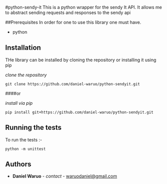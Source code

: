 #python-sendy-it
This is a python wrapper for the sendy It API.
It allows me to abstract sending requests and responses to the sendy api

##Prerequisites
In order for one to use this library one must have.
* python

## Installation
THe library can be installed by cloning the repository or
installing it using pip

*clone the repository*
```shell script
git clone https://github.com/daniel-waruo/python-sendyit.git
``` 

####or

*install via pip*
```shell script
pip install git+https://github.com/daniel-waruo/python-sendyit.git
``` 


## Running the tests
To run the tests :-

```
python -m unittest 
```

## Authors

* **Daniel Waruo** - *contact* - waruodaniel@gmail.com